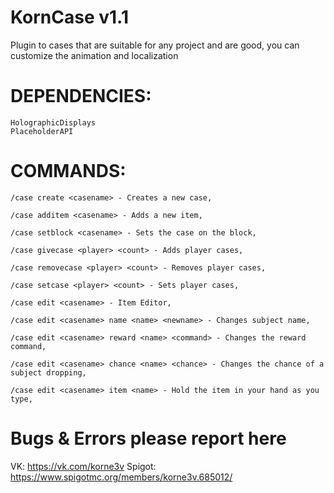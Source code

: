 # KornCase v1.1

Plugin to cases that are suitable for any project and are good, you can customize the animation and localization

# DEPENDENCIES:
    HolographicDisplays
    PlaceholderAPI

# COMMANDS:
    /case create <casename> - Creates a new case, 
  
    /case additem <casename> - Adds a new item, 
  
    /case setblock <casename> - Sets the case on the block, 
  
    /case givecase <player> <count> - Adds player cases, 
  
    /case removecase <player> <count> - Removes player cases, 
  
    /case setcase <player> <count> - Sets player cases, 
  
    /case edit <casename> - Item Editor, 
  
    /case edit <casename> name <name> <newname> - Changes subject name, 
  
    /case edit <casename> reward <name> <command> - Changes the reward command, 
  
    /case edit <casename> chance <name> <chance> - Changes the chance of a subject dropping, 
  
    /case edit <casename> item <name> - Hold the item in your hand as you type, 



# Bugs & Errors please report here
VK: https://vk.com/korne3v
Spigot: https://www.spigotmc.org/members/korne3v.685012/

